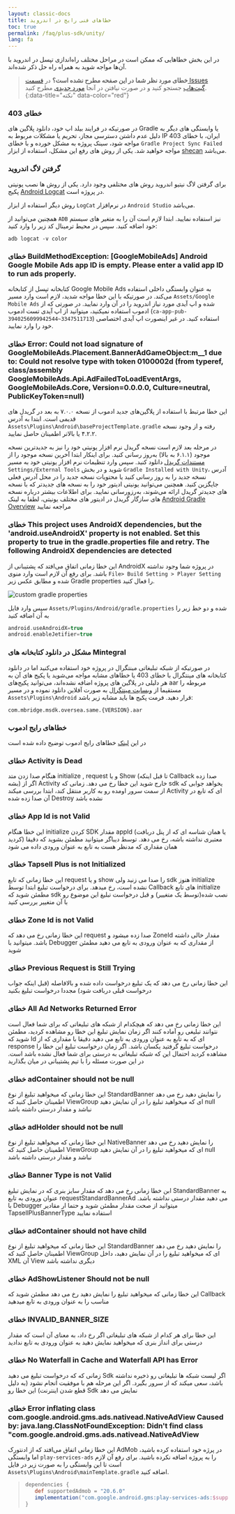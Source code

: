 ```yaml
---
layout: classic-docs
title: خطاهای فنی رایج در اندروید
toc: true
permalink: /faq/plus-sdk/unity/
lang: fa
---
```


در این بخش خطاهایی که ممکن‌ است در مراحل مختلف راه‌اندازی تپسل در اندروید با آن‌ها مواجه شوید به همراه راه‌ حل ذکر شده‌اند.

> **خطای مورد نظر شما در این صفحه مطرح نشده است؟** در [قسمت Issues گیت‌هاب](https://github.com/tapsellorg/TapsellPlusSDK-UnitySample2019/issues?q=is%3Aissue) جستجو کنید و در صورت نیافتن در آنجا [مورد جدیدی](https://github.com/tapsellorg/TapsellPlusSDK-UnitySample2019/issues/new/choose) مطرح کنید.
{:data-title="نکته" data-color="red"}

### خطای 403

در صورتیکه در فرایند بیلد اپ خود، دانلود پلاگین های Gradle یا وابستگی های دیگر به دلیل عدم داشتن دسترسی مجاز، تحریم یا مشکلات مربوط به IP ایران، با خطای 403 مواجه شود، سینک پروژه به مشکل خورده و با خطای `Gradle Project Sync Failed` مواجه خواهید شد. یکی از روش های رفع این مشکل، استفاده از ابزار [shecan](https://shecan.ir/) می‌باشد.

### گرفتن لاگ اندروید

 برای گرفتن لاگ نیتیو اندروید روش های مختلفی وجود دارد. یکی از روش ها نصب یونیتی پکیج [Android Logcat](https://docs.unity3d.com/Packages/com.unity.mobile.android-logcat@0.1/manual/index.html) در پروژه است.
 
روش دیگر استفاده از ابزار `LogCat` در نرم‌افزار `Android Studio` می‌باشد.

همچنین می‌توانید از `ADB` نیز استفاده نمایید. ابتدا لازم است آن را به متغیر های سیستم خود اضافه کنید. سپس در محیط ترمینال کد زیر را وارد کنید:

`adb logcat -v color`

### خطای BuildMethodException: [GoogleMobileAds] Android Google Mobile Ads app ID is empty. Please enter a valid app ID to run ads properly.
کتابخانه تپسل از کتابخانه Google Mobile Ads به عنوان وابستگی داخلی استفاده می‌کند. در صورتیکه با این خطا مواجه شدید، لازم است وارد مسیر `Assets/Google Mobile Ads` شده و اپ آیدی مورد نیاز اندروید را در آن وارد نمایید. در صورتی که از ادموب استفاده نمیکنید، میتوانید از اپ آیدی تست ادموب (`ca-app-pub-3940256099942544~3347511713`) استفاده کنید. در غیر اینصورت اپ آیدی اختصاصی خود را وارد نمایید.  

### خطای Error: Could not load signature of GoogleMobileAds.Placement.BannerAdGameObject:<AddCallbacks>m__1 due to: Could not resolve type with token 0100002d (from typeref, class/assembly GoogleMobileAds.Api.AdFailedToLoadEventArgs, GoogleMobileAds.Core, Version=0.0.0.0, Culture=neutral, PublicKeyToken=null)
این خطا مرتبط با استفاده از پلاگین‌های جدید ادموب از نسخه ۷.۰.۰ به بعد در گریدل های قدیمی است. ابتدا به آدرس `Assets\Plugins\Android\baseProjectTemplate.gradle` رفته و از وجود نسخه ۴.۲.۲ یا بالاتر اطمینان حاصل نمایید. 

در مرحله بعد لازم است نسخه گریدل نرم افزار یونیتی خود را نیز به جدیدترین نسخه موجود (۶.۱.۱ به بالا) به‌روز رسانی کنید. برای اینکار ابتدا آخرین نسخه موجود را از [مستندات گریدل](https://gradle.org/releases/) دانلود کنید. سپس وارد تنظیمات نرم افزار یونیتی خود به مسیر `Settings/External Tools` شوید و در بخش `Gradle Installed with Unity`، آدرس نسخه جدید را به روز رسانی کنید یا محتویات نسخه جدید را در محل آدرس فعلی جایگزین کنید.
همچنین می‌توانید یونیتی ادیتور خود را به نسخه های جدیدتر که با نسخه های جدیدتر گریدل ارائه می‌شوند، به‌رزو‌رسانی نمایید.
برای اطلاعات بیشتر درباره نسخه های سازگار گریدل در ادیتور های مختلف یونیتی، لطفا به لینک [Android Gradle Overview](https://docs.unity3d.com/2023.2/Documentation/Manual/android-gradle-overview.html) مراجعه نمایید 

### خطای This project uses AndroidX dependencies, but the 'android.useAndroidX' property is not enabled. Set this property to true in the gradle.properties file and retry. The following AndroidX dependencies are detected

  این خطا زمانی اتفاق می‌افتد که پشتیبانی از AndroidX در پروژه شما وجود نداشته باشد. برای رفع آن لازم است وارد منوی `File> Build Setting > Player Setting` شده و مطابق عکس زیر Gradle properties را فعال کنید.

<img src="https://user-images.githubusercontent.com/21319971/151448756-73085e25-566d-406b-8fea-d2d599ff718a.png"  alt='custom gradle properties'/>

سپس وارد فایل `Assets/Plugins/Android/gradle.properties` شده و دو خط زیر را به آن اضافه کنید
```gradle
android.useAndroidX=true
android.enableJetifier=true
```

### مشکل در دانلود کتابخانه های Mintegral

در صورتیکه از شبکه تبلیغاتی مینتگرال در پروژه خود استفاده می‌کنید اما در دانلود کتابخانه های مینتگرال با خطای 403 یا خطاهای مشابه مواجه می‌شوید یا پکیج های آن به هر دلیلی در پلاگین های پروژه اضافه نشده‌اند، می‌توانید پکیج‌های aar مربوطه را مستقیما از [وبسایت مینتگرال](https://dev.mintegral.com/doc/index.html?file=sdk-m_sdk-android&lang=en) به صورت آفلاین دانلود نموده و در مسیر `Assets\Plugins\Android` قرار دهید.
فرمت پکیج ها باید مشابه زیر باشد:

`com.mbridge.msdk.oversea.same.{VERSION}.aar`

### خطاهای رایج ادموب

در این [لینک](https://support.google.com/admob/thread/3494603/admob-error-codes-logs?hl=en) خطاهای رایج ادموب توضیح داده شده است

### خطای Activity is Dead

 هنگام صدا زدن متد initialize , request و یا Show (تا قبل اینکه  Callback صدا زده بشه) اگر از Activity خارج شوید این خطا رخ می دهد.
زمانی که sdk یخواهد جوابی که از سمت سرور اومده رو به کاربر منتقل کند، ابتدا بررسی میکند Activity ای که تابع در آن صدا زده شده Destroy نشده باشد

### خطای App Id is not Valid

این خطا هنگام initialize کردن SDK مقدار appId (یا همان شناسه ای که از پنل دربافت کردید) معتبری نداشته باشه، رخ می دهد. 
توسط دیباگر میتوانید مطمئن بشوید که دقیقا همان مقداری که مدنظر هست به تابع به عنوان ورودی داده می شود

### خطای Tapsell Plus is not Initialized

این خطا زمانی که تابع request و یا show را صدا می زنید ولی sdk هنوز initialize نشده است، رخ میدهد.
 برای درخواست تبلیغ ابتدا توسط Callback های تابع initialize مطمئن شوید که sdk نصب شده(توسط یک متغییر) و قبل درخواست تبلیغ این موضوع رو با آن متغییر بررسی کنید

### خطای Zone Id is not Valid

این خطا زمانی رخ می دهد که request صدا زده میشود و ZoneId مقدار خالی داشته باشد. 
میتوانید با Debugger از مقداری که به عنوان ورودی به تابع می دهید مطمئن شوید

### خطای Previous Request is Still Trying

این خطا زمانی رخ می دهد که یک تبلیغ درخواست داده شده و بالافاصله (قبل اینکه جواب درخواست قبلی دربافت شود) مجددا درخواست تبلیغ بکنید

### خطای All Ad Networks Returned Error

این خطا زمانی رخ می دهد که هیچکدام از شبکه های تبلیغاتی که برای شما فعال است نتوانند تبلیغی رو آماده کنند
اگر زمان نمایش تبلیغ این خطا رو مشاهده کردید، مطمئن شوید که Id ای که به تابع به عنوان ورودی به تابع می دهید دقیقا با مقداری که از response درخواست تبلیغ گرفتید یکسان باشد. 
اگر زمان درخواست تبلیغ این خطا را مشاهده کردید احتمال این که شبکه تبلیغاتی به درستی برای شما فعال نشده باشد است. 
در این صورت مسئله را با تیم پشتیبانی در میان بگذارید

### خطای adContainer should not be null

این خطا زمانی که میخواهید تبلیغ از نوع StandardBanner را نمایش دهید رخ می دهد
اطمینان حاصل کنید که ViewGroup ای که میخواهید تبلیغ را در آن نمایش دهید null نباشد و مقدار درستی داشته باشد

### خطای adHolder should not be null

این خطا زمانی که میخواهید تبلیغ از نوع NativeBanner را نمایش دهید رخ می دهد
اطمینان حاصل کنید که ViewGroup ای که میخواهید تبلیغ را در آن نمایش دهید null نباشد و مقدار درستی داشته باشد

### خطای Banner Type is not Valid

ابن خطا زمانی رخ می دهد که مقدار سایز بنری که در نمایش تبلیغ StandardBanner به عنوان ورودی به تابع requestStandardBannerAd می دهید مقدار درستی نداشته باشد.
با Debugger میتوانید از صحت مقدار مطمئن شوید و حتما ار مقادیر TapsellPlusBannerType استفاده نمایید

### خطای adContainer should not have child

این خطا زمانی که میخواهید تبلیغ از نوع StandardBanner را نمایش دهید رخ می دهد
اطمینان حاصل کنید که ViewGroup ای که میخواهید تبلیغ را در آن نمایش دهید، داخل XML آن View دیگری نداشته باشد

### خطای AdShowListener Should not be null

این خطا زمانی که میخواهید تبلیغ را نمایش دهید رخ می دهد
مطمئن شوید که Callback مناسب را به عنوان ورودی به تابع میدهید

### خطای INVALID_BANNER_SIZE

این خطا برای هر کدام از شبکه های تبلیغاتی اگر رخ داد، به معنای آن است که مقدار درستی برای انداز بنری که میخواهید نمایش دهید به عنوان ورودی به تابع ندادید

### خطای No Waterfall in Cache and Waterfall API has Error

زمانی که که درخواست تبلیغ می دهید Sdk اگر لیست شبکه ها تبلیغاتی رو ذخیره نداشته باشد، سعی میکند که از سرور بگیرد. اگر این مرحله هم با موفقیت انجام نشود (به دلیل قطع شدن اینترنت) این خطا رو  Sdk نمایش می دهد


### خطای Error inflating class com.google.android.gms.ads.nativead.NativeAdView Caused by: java.lang.ClassNotFoundException: Didn't find class "com.google.android.gms.ads.nativead.NativeAdView

این خطا زمانی اتفاق می‌افتد که از ادنتورک AdMob در پرژه خود استفاده کرده باشید، اما وابستگی `play-services-ads` را به پروژه اضافه نکرده باشید. برای رفع آن لازم است تا این وابستگی را به صورت زیر در فایل `Assets\Plugins\Android\mainTemplate.gradle` اضافه کنید.
> ```groovy
> dependencies {
>    def supportedAdmob = "20.6.0"
>    implementation("com.google.android.gms:play-services-ads:$supportedAdmob")
> }
> ```

